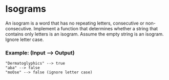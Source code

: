 # Isograms
 
An isogram is a word that has no repeating letters, consecutive or non-consecutive. Implement a function that determines whether a string that contains only letters is an isogram. Assume the empty string is an isogram. Ignore letter case.

### Example: (Input --> Output)

```
"Dermatoglyphics" --> true
"aba" --> false
"moOse" --> false (ignore letter case)
```
